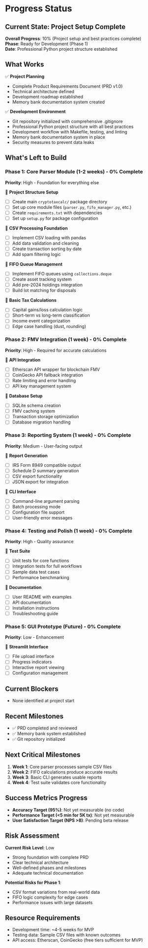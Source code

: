 # Progress Status

## Current State: Project Setup Complete
**Overall Progress**: 10% (Project setup and best practices complete)  
**Phase**: Ready for Development (Phase 1)  
**Date**: Professional Python project structure established  

## What Works
✅ **Project Planning**
- Complete Product Requirements Document (PRD v1.0)
- Technical architecture defined
- Development roadmap established
- Memory bank documentation system created

✅ **Development Environment**
- Git repository initialized with comprehensive .gitignore
- Professional Python project structure with all best practices
- Development workflow with Makefile, testing, and linting
- Memory bank documentation system in place
- Security measures to prevent data leaks

## What's Left to Build

### Phase 1: Core Parser Module (1-2 weeks) - 0% Complete
**Priority**: High - Foundation for everything else

🔲 **Project Structure Setup**
- [ ] Create main `cryptotaxcalc/` package directory
- [ ] Set up core module files (`parser.py`, `fifo_manager.py`, etc.)
- [ ] Create `requirements.txt` with dependencies
- [ ] Set up `setup.py` for package configuration

🔲 **CSV Processing Foundation**
- [ ] Implement CSV loading with pandas
- [ ] Add data validation and cleaning
- [ ] Create transaction sorting by date
- [ ] Add spam filtering logic

🔲 **FIFO Queue Management**
- [ ] Implement FIFO queues using `collections.deque`
- [ ] Create asset tracking system
- [ ] Add pre-2024 holdings integration
- [ ] Build lot matching for disposals

🔲 **Basic Tax Calculations**
- [ ] Capital gains/loss calculation logic
- [ ] Short-term vs long-term classification
- [ ] Income event categorization
- [ ] Edge case handling (dust, rounding)

### Phase 2: FMV Integration (1 week) - 0% Complete
**Priority**: High - Required for accurate calculations

🔲 **API Integration**
- [ ] Etherscan API wrapper for blockchain FMV
- [ ] CoinGecko API fallback integration
- [ ] Rate limiting and error handling
- [ ] API key management system

🔲 **Database Setup**
- [ ] SQLite schema creation
- [ ] FMV caching system
- [ ] Transaction storage optimization
- [ ] Database migration handling

### Phase 3: Reporting System (1 week) - 0% Complete
**Priority**: Medium - User-facing output

🔲 **Report Generation**
- [ ] IRS Form 8949 compatible output
- [ ] Schedule D summary generation
- [ ] CSV export functionality
- [ ] JSON export for integration

🔲 **CLI Interface**
- [ ] Command-line argument parsing
- [ ] Batch processing mode
- [ ] Configuration file support
- [ ] User-friendly error messages

### Phase 4: Testing and Polish (1 week) - 0% Complete
**Priority**: High - Quality assurance

🔲 **Test Suite**
- [ ] Unit tests for core functions
- [ ] Integration tests for full workflows
- [ ] Sample data test cases
- [ ] Performance benchmarking

🔲 **Documentation**
- [ ] User README with examples
- [ ] API documentation
- [ ] Installation instructions
- [ ] Troubleshooting guide

### Phase 5: GUI Prototype (Future) - 0% Complete
**Priority**: Low - Enhancement

🔲 **Streamlit Interface**
- [ ] File upload interface
- [ ] Progress indicators
- [ ] Interactive report viewing
- [ ] Configuration management

## Current Blockers
- None identified at project start

## Recent Milestones
- ✅ PRD completed and reviewed
- ✅ Memory bank system established
- ✅ Git repository initialized

## Next Critical Milestones
1. **Week 1**: Core parser processes sample CSV files
2. **Week 2**: FIFO calculations produce accurate results
3. **Week 3**: Basic CLI generates usable reports
4. **Week 4**: Test suite validates core functionality

## Success Metrics Progress
- **Accuracy Target (95%)**: Not yet measurable (no code)
- **Performance Target (<5 min for 5K tx)**: Not yet measurable
- **User Satisfaction Target (NPS >8)**: Pending beta release

## Risk Assessment
**Current Risk Level**: Low
- Strong foundation with complete PRD
- Clear technical architecture
- Well-defined phases and milestones
- Adequate technical documentation

**Potential Risks for Phase 1**:
- CSV format variations from real-world data
- FIFO logic complexity for edge cases
- Performance issues with large datasets

## Resource Requirements
- Development time: ~4-5 weeks for MVP
- Testing data: Sample CSV files with known outcomes
- API access: Etherscan, CoinGecko (free tiers sufficient for MVP) 